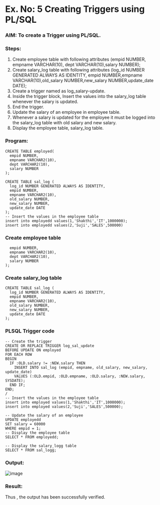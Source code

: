 # Ex. No: 5 Creating Triggers using PL/SQL

### AIM: To create a Trigger using PL/SQL.

### Steps:
1. Create employee table with following attributes (empid NUMBER, empname VARCHAR(10), dept VARCHAR(10),salary NUMBER);
2. Create salary_log table with following attributes (log_id NUMBER GENERATED ALWAYS AS IDENTITY, empid NUMBER,empname VARCHAR(10),old_salary NUMBER,new_salary NUMBER,update_date DATE);
3. Create a trigger named as log_salary-update.
4. Inside the trigger block, Insert the values into the salary_log table whenever the salary is updated.
5. End the trigger.
6. Update the salary of an employee in employee table.
7. Whenever a salary is updated for the employee it must be logged into the salary_log table with old salary and new salary.
8. Display the employee table, salary_log table.

### Program:
```
CREATE TABLE employed(
  empid NUMBER,
  empname VARCHAR2(10),
  dept VARCHAR2(10),
  salary NUMBER
);

CREATE TABLE sal_log (
  log_id NUMBER GENERATED ALWAYS AS IDENTITY,
  empid NUMBER,
  empname VARCHAR2(10),
  old_salary NUMBER,
  new_salary NUMBER,
  update_date DATE
);
-- Insert the values in the employee table
insert into employedd values(1,'Shakthi','IT',1000000);
insert into employedd values(2,'Suji','SALES',500000)
```

### Create employee table
```CREATE TABLE employed(
  empid NUMBER,
  empname VARCHAR2(10),
  dept VARCHAR2(10),
  salary NUMBER
);
```

### Create salary_log table
```
CREATE TABLE sal_log (
  log_id NUMBER GENERATED ALWAYS AS IDENTITY,
  empid NUMBER,
  empname VARCHAR2(10),
  old_salary NUMBER,
  new_salary NUMBER,
  update_date DATE
);
```


### PLSQL Trigger code
```
-- Create the trigger
CREATE OR REPLACE TRIGGER log_sal_update
BEFORE UPDATE ON employed
FOR EACH ROW
BEGIN
  IF :OLD.salary != :NEW.salary THEN
    INSERT INTO sal_log (empid, empname, old_salary, new_salary, update_date)
    VALUES (:OLD.empid, :OLD.empname, :OLD.salary, :NEW.salary, SYSDATE);
  END IF;
END;
/
-- Insert the values in the employee table
insert into employed values(1,'Shakthi','IT',1000000);
insert into employed values(2,'Suji','SALES',500000);

-- Update the salary of an employee
UPDATE employedd
SET salary = 60000
WHERE empid = 1;
-- Display the employee table
SELECT * FROM employedd;

-- Display the salary_logg table
SELECT * FROM sal_logg;
```

### Output:
![image](https://github.com/varshxnx/Ex-No-5-Creating-Triggers-using-PL-SQL/assets/122253525/c22a1002-550e-4dfd-9ec3-69b4c34d4ab7)



### Result:
Thus , the output has been successfully verified.
